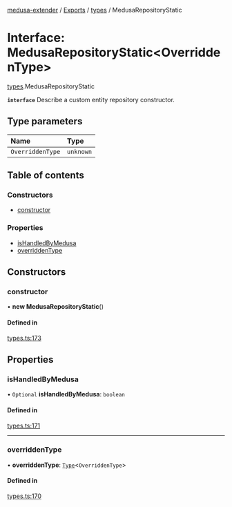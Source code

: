 [medusa-extender](../README.md) / [Exports](../modules.md) / [types](../modules/types.md) / MedusaRepositoryStatic

# Interface: MedusaRepositoryStatic<OverriddenType\>

[types](../modules/types.md).MedusaRepositoryStatic

**`interface`**
Describe a custom entity repository constructor.

## Type parameters

| Name | Type |
| :------ | :------ |
| `OverriddenType` | `unknown` |

## Table of contents

### Constructors

- [constructor](types.MedusaRepositoryStatic.md#constructor)

### Properties

- [isHandledByMedusa](types.MedusaRepositoryStatic.md#ishandledbymedusa)
- [overriddenType](types.MedusaRepositoryStatic.md#overriddentype)

## Constructors

### constructor

• **new MedusaRepositoryStatic**()

#### Defined in

[types.ts:173](https://github.com/adrien2p/medusa-extender/blob/2b98a6d/src/types.ts#L173)

## Properties

### isHandledByMedusa

• `Optional` **isHandledByMedusa**: `boolean`

#### Defined in

[types.ts:171](https://github.com/adrien2p/medusa-extender/blob/2b98a6d/src/types.ts#L171)

___

### overriddenType

• **overriddenType**: [`Type`](types.Type.md)<`OverriddenType`\>

#### Defined in

[types.ts:170](https://github.com/adrien2p/medusa-extender/blob/2b98a6d/src/types.ts#L170)
